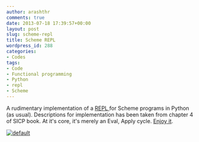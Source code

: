 ```yaml
---
author: arashthr
comments: true
date: 2013-07-18 17:39:57+00:00
layout: post
slug: scheme-repl
title: Scheme REPL
wordpress_id: 288
categories:
- Codes
tags:
- Code
- Functional programming
- Python
- repl
- Scheme
---
```


A rudimentary implementation of a [REPL ](http://en.wikipedia.org/wiki/Read–eval–print_loop)for Scheme programs in Python (as usual).  Descriptions for implementation has been taken from chapter 4 of SICP book. At it's core, it's merely an Eval, Apply cycle. [Enjoy it](http://ge.tt/6UdsX7m/v/0).

[![default](http://arashtaher.files.wordpress.com/2013/07/default.jpeg)](http://arashtaher.files.wordpress.com/2013/07/default.jpeg)
